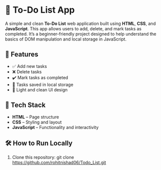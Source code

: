 # 📝 To-Do List App

A simple and clean **To-Do List** web application built using **HTML**, **CSS**, and **JavaScript**. This app allows users to add, delete, and mark tasks as completed. It’s a beginner-friendly project designed to help understand the basics of DOM manipulation and local storage in JavaScript.

## 🚀 Features

- ✅ Add new tasks
- ❌ Delete tasks
- ✔️ Mark tasks as completed
- 💾 Tasks saved in local storage
- 🌙 Light and clean UI design

## 🔧 Tech Stack

- **HTML** – Page structure
- **CSS** – Styling and layout
- **JavaScript** – Functionality and interactivity

## 🛠️ How to Run Locally

1. Clone this repository:
  git clone https://github.com/rohitnishad06/Todo_List.git
